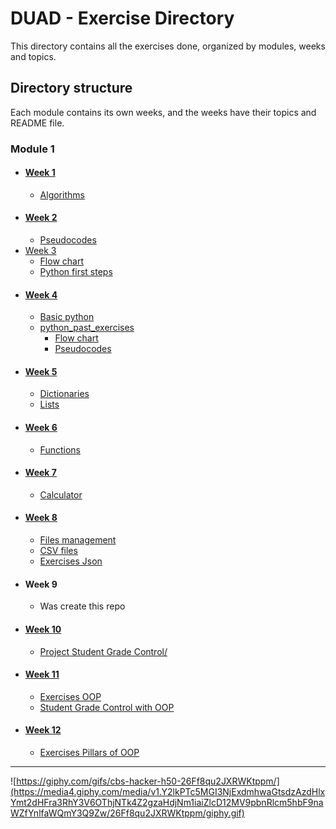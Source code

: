 # DUAD - Exercise Directory
This directory contains all the exercises done, organized by modules, weeks and topics.
## Directory structure
Each module contains its own weeks, and the weeks have their topics and README file.
### Module 1
- #### [Week 1](/M1/S1/)
    - [Algorithms](/M1/S1/algorithms/)
- #### [Week 2](/M1/S2/)
    - [Pseudocodes](/M1/S2/pseudocodes/)
- [Week 3](/M1/S3/)
    - [Flow chart](/M1/S3/flow_chart/)
    - [Python first steps](/M1/S3/python_first_steps/)
- #### [Week 4](/M1/S4/)
    - [Basic python](/M1/S4/basic_python/)
    - [python_past_exercises](/M1/S4/python_past_exercises/)
        - [Flow chart](/M1/S4/python_past_exercises/flow_chart/)
        - [Pseudocodes](/M1/S4/python_past_exercises/pseudocodes/)
- #### [Week 5](/M1/S5/)
    - [Dictionaries](/M1/S5/dictionaries/)
    - [Lists](/M1/S5/lists/)
- #### [Week 6](/M1/S6/)
    - [Functions](/M1/S6/functions/)
- #### [Week 7](/M1/S7/)
    - [Calculator](/M1/S7/calculator/)
- #### [Week 8](/M1/S8/)
    - [Files management](/M1/S8/files_management/)
    - [CSV files](/M1/S8/files_csv/)
    - [Exercises Json](/M1/S8/exercises_json/)
- #### Week 9
    - Was create this repo
- #### [Week 10](M1/S10/)
    - [Project Student Grade Control/](/M1/S10/project/)
- #### [Week 11](/M1/S11/)
    - [Exercises OOP](/M1/S11/OOP/)
    - [Student Grade Control with OOP](/M1/S11/project/)
- #### [Week 12](/M1/12/)
    - [Exercises Pillars of OOP ](/M1/S12/pillars_oop)
---
![https://giphy.com/gifs/cbs-hacker-h50-26Ff8qu2JXRWKtppm/](https://media4.giphy.com/media/v1.Y2lkPTc5MGI3NjExdmhwaGtsdzAzdHlxYmt2dHFra3RhY3V6OThjNTk4Z2gzaHdjNm1iaiZlcD12MV9pbnRlcm5hbF9naWZfYnlfaWQmY3Q9Zw/26Ff8qu2JXRWKtppm/giphy.gif)
